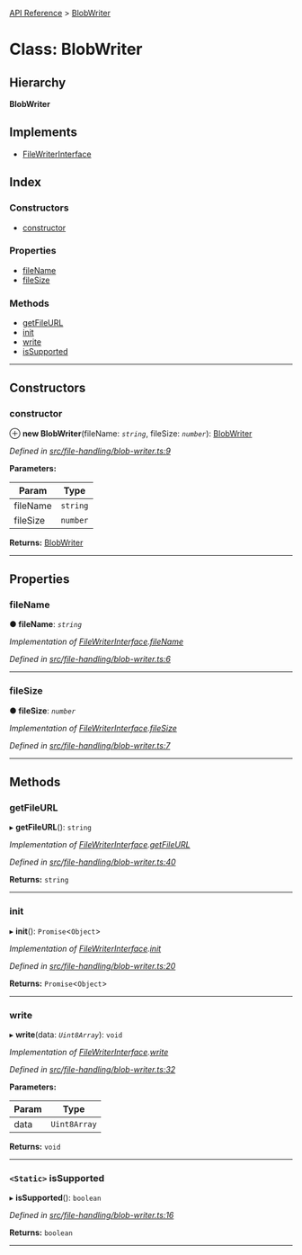 [API Reference](../README.md) > [BlobWriter](../classes/blobwriter.md)

# Class: BlobWriter

## Hierarchy

**BlobWriter**

## Implements

* [FileWriterInterface](../interfaces/filewriterinterface.md)

## Index

### Constructors

* [constructor](blobwriter.md#constructor)

### Properties

* [fileName](blobwriter.md#filename)
* [fileSize](blobwriter.md#filesize)

### Methods

* [getFileURL](blobwriter.md#getfileurl)
* [init](blobwriter.md#init)
* [write](blobwriter.md#write)
* [isSupported](blobwriter.md#issupported)

---

## Constructors

<a id="constructor"></a>

###  constructor

⊕ **new BlobWriter**(fileName: *`string`*, fileSize: *`number`*): [BlobWriter](blobwriter.md)

*Defined in [src/file-handling/blob-writer.ts:9](https://github.com/repux/repux-lib/blob/09025a1/src/file-handling/blob-writer.ts#L9)*

**Parameters:**

| Param | Type |
| ------ | ------ |
| fileName | `string` |
| fileSize | `number` |

**Returns:** [BlobWriter](blobwriter.md)

___

## Properties

<a id="filename"></a>

###  fileName

**● fileName**: *`string`*

*Implementation of [FileWriterInterface](../interfaces/filewriterinterface.md).[fileName](../interfaces/filewriterinterface.md#filename)*

*Defined in [src/file-handling/blob-writer.ts:6](https://github.com/repux/repux-lib/blob/09025a1/src/file-handling/blob-writer.ts#L6)*

___
<a id="filesize"></a>

###  fileSize

**● fileSize**: *`number`*

*Implementation of [FileWriterInterface](../interfaces/filewriterinterface.md).[fileSize](../interfaces/filewriterinterface.md#filesize)*

*Defined in [src/file-handling/blob-writer.ts:7](https://github.com/repux/repux-lib/blob/09025a1/src/file-handling/blob-writer.ts#L7)*

___

## Methods

<a id="getfileurl"></a>

###  getFileURL

▸ **getFileURL**(): `string`

*Implementation of [FileWriterInterface](../interfaces/filewriterinterface.md).[getFileURL](../interfaces/filewriterinterface.md#getfileurl)*

*Defined in [src/file-handling/blob-writer.ts:40](https://github.com/repux/repux-lib/blob/09025a1/src/file-handling/blob-writer.ts#L40)*

**Returns:** `string`

___
<a id="init"></a>

###  init

▸ **init**(): `Promise`<`Object`>

*Implementation of [FileWriterInterface](../interfaces/filewriterinterface.md).[init](../interfaces/filewriterinterface.md#init)*

*Defined in [src/file-handling/blob-writer.ts:20](https://github.com/repux/repux-lib/blob/09025a1/src/file-handling/blob-writer.ts#L20)*

**Returns:** `Promise`<`Object`>

___
<a id="write"></a>

###  write

▸ **write**(data: *`Uint8Array`*): `void`

*Implementation of [FileWriterInterface](../interfaces/filewriterinterface.md).[write](../interfaces/filewriterinterface.md#write)*

*Defined in [src/file-handling/blob-writer.ts:32](https://github.com/repux/repux-lib/blob/09025a1/src/file-handling/blob-writer.ts#L32)*

**Parameters:**

| Param | Type |
| ------ | ------ |
| data | `Uint8Array` |

**Returns:** `void`

___
<a id="issupported"></a>

### `<Static>` isSupported

▸ **isSupported**(): `boolean`

*Defined in [src/file-handling/blob-writer.ts:16](https://github.com/repux/repux-lib/blob/09025a1/src/file-handling/blob-writer.ts#L16)*

**Returns:** `boolean`

___

